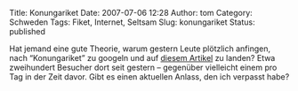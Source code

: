 Title: Konungariket
Date: 2007-07-06 12:28
Author: tom
Category: Schweden
Tags: Fiket, Internet, Seltsam
Slug: konungariket
Status: published

Hat jemand eine gute Theorie, warum gestern Leute plötzlich anfingen,
nach “Konungariket” zu googeln und auf [diesem
Artikel](http://www.fiket.de/2006/04/04/wort-des-tages-konungariket-sverige/)
zu landen? Etwa zweihundert Besucher dort seit gestern – gegenüber
vielleicht einem pro Tag in der Zeit davor. Gibt es einen aktuellen
Anlass, den ich verpasst habe?


